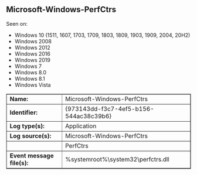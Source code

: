 ## Microsoft-Windows-PerfCtrs

Seen on:
* Windows 10 (1511, 1607, 1703, 1709, 1803, 1809, 1903, 1909, 2004, 20H2)
* Windows 2008
* Windows 2012
* Windows 2016
* Windows 2019
* Windows 7
* Windows 8.0
* Windows 8.1
* Windows Vista

<table border="1" class="docutils">
  <tbody>
    <tr>
      <td><b>Name:</b></td>
      <td>Microsoft-Windows-PerfCtrs</td>
    </tr>
    <tr>
      <td><b>Identifier:</b></td>
      <td>{973143dd-f3c7-4ef5-b156-544ac38c39b6}</td>
    </tr>
    <tr>
      <td><b>Log type(s):</b></td>
      <td>Application</td>
    </tr>
    <tr>
      <td><b>Log source(s):</b></td>
      <td>Microsoft-Windows-PerfCtrs</td>
    </tr>
    <tr>
      <td>&nbsp;</td>
      <td>PerfCtrs</td>
    </tr>
    <tr>
      <td><b>Event message file(s):</b></td>
      <td>%systemroot%\system32\perfctrs.dll</td>
    </tr>
  </tbody>
</table>

&nbsp;

